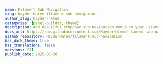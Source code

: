 ```yaml
---
name: Filament Sub Navigation
slug: hayder-hatem-filament-sub-navigation
author_slug: hayder-hatem
categories: [panel-builder, theme]
description: Add beautiful dropdown sub-navigation menus to your Filament sidebar navigation items with just one trait! Features dark mode support, mobile responsive design, and seamless integration.
docs_url: https://raw.githubusercontent.com/HayderHatem/filament-sub-navigation/main/README.md
github_repository: HayderHatem/filament-sub-navigation
has_dark_theme: true
has_translations: false
versions: [3]
publish_date: 2025-06-30
---
```

